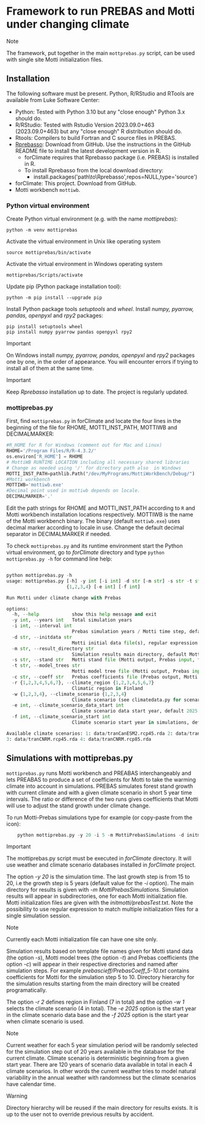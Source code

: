 # Framework to run PREBAS and Motti under changing climate
>[!NOTE]
>The framework, put together in the main `mottprebas.py` script, can be used with single site Motti initialization files.
  
## Installation
The following software must be present. Python, R/RStudio and RTools are available from Luke Software Center:
+ Python: Tested with Python 3.10 but any "close enough" Python 3.x should do.
+ R/RStudio: Tested with Rstudio Version 2023.09.0+463 (2023.09.0+463) but any "close enough" R distribution should do.
+ Rtools: Compilers to build Fortran and C source files in PREBAS.
+ [Rprebasso](https://github.com/ForModLabUHel/Rprebasso): Download from GitHub. Use the instructions in the GitHub README
  file to install the latest development version in R.
   - forClimate requires that Rprebasso package (i.e. PREBAS) is installed in R.
   - To install Rprebasso from the local download directory:
      - install.packages('path\to\Rprebasso',repos=NULL,type='source')
+ forClimate: This project. Download from GitHub.
+ Motti workbench `mottiwb`.

### Python virtual environment
Create Python virtual environment (e.g. with the name *mottiprebas*):

	python -m venv mottiprebas 
 
 Activate the virtual environment in Unix like operating system
	
  	source mottiprebas/bin/activate
 
  Activate the virtual environment in Windows operating system
  
  	mottiprebas/Scripts/activate

Update pip (Python package installation tool):

	python -m pip install --upgrade pip
    
Install Python package tools *setuptools* and *wheel*. Install *numpy, pyarrow, pandas, openpyxl* and *rpy2* packages:

  	pip install setuptools wheel
	pip install numpy pyarrow pandas openpyxl rpy2 

>[!IMPORTANT]
>On Windows install *numpy, pyarrow, pandas, openpyxl* and *rpy2* packages one by one, in the order of appearance.
>You will encounter errors if trying to install all of them at the same time.

>[!IMPORTANT]
>Keep *Rprebasso* installation up to date. The project is regularly updated.

### mottiprebas.py

First, find `mottiprebas.py` in forClimate and locate the four lines in the beginning of the file for 
RHOME, MOTTI_INST_PATH, MOTTIWB and DECIMALMARKER:

```python
#R_HOME for R for Windows (comment out for Mac and Linux)
RHOME='/Program Files/R/R-4.3.2/'
os.environ['R_HOME'] = RHOME
# MottiWB RUNTIME LOCATION including all necessary shared libraries
# Change as needed using '/' for directory path also  in Windows
MOTTI_INST_PATH=pathlib.Path("/dev/MyPrograms/MottiWorkBench/Debug/")
#Motti workbench
MOTTIWB='mottiwb.exe'
#Decimal point used in mottiwb depends on locale. 
DECIMALMARKER='.'
```
Edit the path strings for RHOME and MOTTI_INST_PATH according to `R` and Motti workbench installation locations respectively.
MOTTIWB is the name of the Motti workbench binary. The binary (default `mottiwb.exe`) uses decimal marker
according to locale in use.  Change the default decimal separator in DECIMALMARKER if needed.

To check `mottiprebas.py` and its runtime environment start the Python virtual environment, 
go to *forClimate* directory and type `python mottiprebas.py -h` for command line help:
```python

python mottiprebas.py -h
usage: mottiprebas.py [-h] -y int [-i int] -d str [-m str] -s str -t str -c str -r {1,2,3,4,5,6,7} -w
                      {1,2,3,4} [-e int] [-f int]

Run Motti under climate change with Prebas

options:
  -h, --help            show this help message and exit
  -y int, --years int   Total simulation years
  -i int, --interval int
                        Prebas simulation years / Motti time step, default 5 years
  -d str, --initdata str
                        Motti initial data file(s), regular expression (Motti input, full path)
  -m str, --result_directory str
                        Simulation results main directory, default MottiPrebasSimulations
  -s str, --stand str   Motti stand file (Motti output, Prebas input, full path)
  -t str, --model_trees str
                        Motti model tree file (Motti output, Prebas input, full path)
  -c str, --coeff str   Prebas coefficients file (Prebas output, Motti input, full path)
  -r {1,2,3,4,5,6,7}, --climate_region {1,2,3,4,5,6,7}
                        Climatic region in Finland
  -w {1,2,3,4}, --climate_scenario {1,2,3,4}
                        Climate scenario (see climatedata.py for scenario names)
  -e int, --climate_scenario_data_start int
                        Climate scenario data start year, default 2025
  -f int, --climate_scenario_start int
                        Climate scenario start year in simulations, default 2025

Available climate scenarios: 1: data/tranCanESM2.rcp45.rda 2: data/tranCanESM2.rcp85.rda
3: data/tranCNRM.rcp45.rda 4: data/tranCNRM.rcp85.rda
```

## Simulations with mottiprebas.py
`mottiprebas.py` runs Motti workbench and PREABAS interchangeably and lets PREABAS to produce a set of coefficients 
for Motti to take the warming climate into account in simulations. PREBAS simulates forest stand growth
with current climate and with a given climate scenario in short 5 year time intervals. The ratio or difference 
of the two runs gives coefficients that Motti will use to adjust the stand growth under climate change.

To run Motti-Prebas simulations type for example (or copy-paste from the icon):
```python
	python mottiprebas.py -y 20 -i 5 -m MottiPrebasSimulations -d initmotti/prebasTest*.txt -s mottistand/Stand.txt -t mottimodeltree/ModelTrees.txt -c prebascoeff/PrebasCoefficient -r 2 -w 1 -e 2025 -f 2025
```
>[!IMPORTANT]
>The mottiprebas.py script must be executed in *forClimate* directory. It will use weather and climate scenario
>databases installed in *forClimate* project.

The option *-y 20* is the simulation time. The last growth step is from 15 to 20, i.e the growth step
is 5 years (default value for the *-i* option). The main directory for results is given with *-m MottiPrebasSimulations*.
Simulation results will appear in subdirectories, one for each Motti initialization file. 
Motti initialization files are given with the *initmotti/prebasTest*.txt. Note the possibility to use regular expression
to match multiple initialization files for a single simulation session.

>[!NOTE]
>Currently each Motti initialization file can have one site only.

Simulation results based on template file names given for Motti stand data (the option *-s*), 
Motti model trees (the option *-t*) and Prebas coefficients (the option *-c*) will appear 
in their respective directories and named after simulation steps. For example *prebascieff/PrebasCoeff_5-10.txt* 
contains coefficients for Motti for the simulation step 5 to 10. Directory hierarchy for the simulation results
starting from the main directory will be created programatically.

The option *-r 2* defines region in Finland (7 in total) and the option *-w 1* selects the climate scenario (4 in total).
The *-e 2025* option is the start year in the climate scenario data base and the *-f 2025* option is the start year
when climate scenario is used.

>[!NOTE]
>Current weather for each 5 year simulation period will be randomly selected for the simulation step out of 20 years available
>in the database for the current climate. Climate scenario is deterministic beginning from a given start year.
>There are 120 years of scenario data available in total in each 4 climate scenarios.
>In other  words the current weather tries to model natural variability in the annual weather with randomness
>but the climate scenarios have calendar time.

>[!WARNING]
>Directory hierarchy will be reused if the main directory for results exists. It is up to the user not to override
>previous results by accident.


